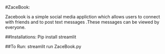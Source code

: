 #ZaceBook:

 Zacebook is a simple social media appliction which allows users to connect with friends and to post text messages .These messages can be viewed by everyone. 
 
 ##Installations:
 Pip install streamlit
 
 ##To Run:
 streamlit run ZaceBook.py
